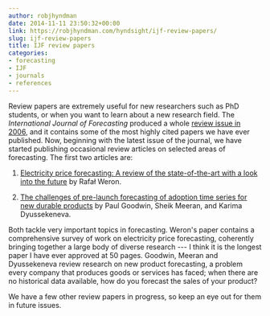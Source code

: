 ```yaml
---
author: robjhyndman
date: 2014-11-11 23:50:32+00:00
link: https://robjhyndman.com/hyndsight/ijf-review-papers/
slug: ijf-review-papers
title: IJF review papers
categories:
- forecasting
- IJF
- journals
- references
---
```


Review papers are extremely useful for new researchers such as PhD students, or when you want to learn about a new research field. The _International Journal of Forecasting_ produced a whole [review issue in 2006](http://www.sciencedirect.com/science/journal/01692070/22/3), and it contains some of the most highly cited papers we have ever published. Now, beginning with the latest issue of the journal, we have started publishing occasional review articles on selected areas of forecasting. The first two articles are:




    
  1. [Electricity price forecasting: A review of the state-of-the-art with a look into the future](http://www.sciencedirect.com/science/article/pii/S0169207014001083) by Rafał Weron.

    
  2. [The challenges of pre-launch forecasting of adoption time series for new durable products](http://www.sciencedirect.com/science/article/pii/S0169207014001095) by Paul Goodwin, Sheik Meeran, and Karima Dyussekeneva.



Both tackle very important topics in forecasting. Weron's paper contains a comprehensive survey of work on electricity price forecasting, coherently bringing together a large body of diverse research --- I think it is the longest paper I have ever approved at 50 pages. Goodwin, Meeran and Dyussekeneva review research on new product forecasting, a problem every company that produces goods or services has faced; when there are no historical data available, how do you forecast the sales of your product?

We have a few other review papers in progress, so keep an eye out for them in future issues.


